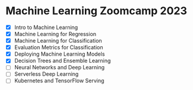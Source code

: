 # Machine Learning Zoomcamp 2023

- [X] Intro to Machine Learning
- [X] Machine Learning for Regression
- [X] Machine Learning for Classification
- [X] Evaluation Metrics for Classification
- [X] Deploying Machine Learning Models
- [X] Decision Trees and Ensemble Learning
- [ ] Neural Networks and Deep Learning
- [ ] Serverless Deep Learning
- [ ] Kubernetes and TensorFlow Serving
